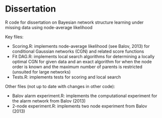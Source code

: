 # Dissertation
R code for dissertation on Bayesian network structure learning under missing data using node-average likelihood

Key files:
- Scoring.R: implements node-average likelihood (see Balov, 2013) for conditional Gaussian networks (CGN) and related score functions
- Fit DAG.R: implements local search algorithms for determining a locally optimal CGN for given data and an exact algorithm for when the node order is known and the maximum number of parents is restricted (unsuited for large networks)
- Tests.R: implements tests for scoring and local search

Other files (not up to date with changes in other code):
- Balov alarm experiment.R: implements the computational experiment for the alarm network from Balov (2013)
- 2-node experiment.R: implements two node experiment from Balov (2013)
